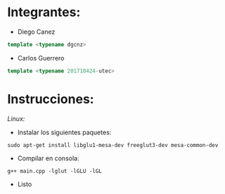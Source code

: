 # Integrantes:

- Diego Canez

```c++
template <typename dgcnz>
```

- Carlos Guerrero

```c++
template <typename 201710424-utec>
```

# Instrucciones:

*Linux:*

- Instalar los siguientes paquetes:

```shell
sudo apt-get install libglu1-mesa-dev freeglut3-dev mesa-common-dev
```

- Compilar en consola:

```shell
g++ main.cpp -lglut -lGLU -lGL
```

- Listo
